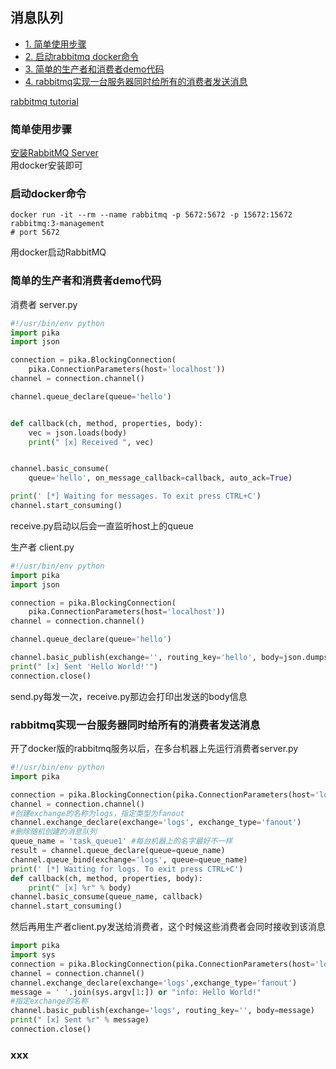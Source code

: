 ## 消息队列

 - [1. 简单使用步骤](#简单使用步骤)
 - [2. 启动rabbitmq docker命令](#启动docker命令)
 - [3. 简单的生产者和消费者demo代码](#简单的生产者和消费者demo代码)
 - [4. rabbitmq实现一台服务器同时给所有的消费者发送消息](#rabbitmq实现一台服务器同时给所有的消费者发送消息)


[rabbitmq tutorial](https://www.rabbitmq.com/tutorials/tutorial-one-python.html)<br>

### 简单使用步骤

[安装RabbitMQ Server](https://www.rabbitmq.com/download.html)<br>
用docker安装即可

### 启动docker命令

```shell
docker run -it --rm --name rabbitmq -p 5672:5672 -p 15672:15672 rabbitmq:3-management
# port 5672
```
用docker启动RabbitMQ

### 简单的生产者和消费者demo代码

消费者 server.py<br>
```python
#!/usr/bin/env python
import pika
import json

connection = pika.BlockingConnection(
    pika.ConnectionParameters(host='localhost'))
channel = connection.channel()

channel.queue_declare(queue='hello')


def callback(ch, method, properties, body):
    vec = json.loads(body)
    print(" [x] Received ", vec)


channel.basic_consume(
    queue='hello', on_message_callback=callback, auto_ack=True)

print(' [*] Waiting for messages. To exit press CTRL+C')
channel.start_consuming()
```
receive.py启动以后会一直监听host上的queue<br>

生产者 client.py<br>
```python
#!/usr/bin/env python
import pika
import json

connection = pika.BlockingConnection(
    pika.ConnectionParameters(host='localhost'))
channel = connection.channel()

channel.queue_declare(queue='hello')

channel.basic_publish(exchange='', routing_key='hello', body=json.dumps([1.2,0.99,5.5]))
print(" [x] Sent 'Hello World!'")
connection.close()
```
send.py每发一次，receive.py那边会打印出发送的body信息


### rabbitmq实现一台服务器同时给所有的消费者发送消息

开了docker版的rabbitmq服务以后，在多台机器上先运行消费者server.py<br>
```python
#!/usr/bin/env python
import pika

connection = pika.BlockingConnection(pika.ConnectionParameters(host='localhost'))
channel = connection.channel()
#创建exchange的名称为logs，指定类型为fanout
channel.exchange_declare(exchange='logs', exchange_type='fanout')
#删除随机创建的消息队列
queue_name = 'task_queue1' #每台机器上的名字最好不一样
result = channel.queue_declare(queue=queue_name)
channel.queue_bind(exchange='logs', queue=queue_name)
print(' [*] Waiting for logs. To exit press CTRL+C')
def callback(ch, method, properties, body):
    print(" [x] %r" % body)
channel.basic_consume(queue_name, callback)
channel.start_consuming()
```

然后再用生产者client.py发送给消费者，这个时候这些消费者会同时接收到该消息<br>
```python
import pika
import sys
connection = pika.BlockingConnection(pika.ConnectionParameters(host='localhost'))
channel = connection.channel()
channel.exchange_declare(exchange='logs',exchange_type='fanout')
message = ' '.join(sys.argv[1:]) or "info: Hello World!"
#指定exchange的名称
channel.basic_publish(exchange='logs', routing_key='', body=message)
print(" [x] Sent %r" % message)
connection.close()
```

### xxx